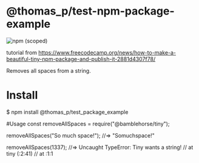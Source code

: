 # @thomas_p/test-npm-package-example

![npm (scoped)](https://img.shields.io/npm/v/@thomas_p/test_package_example)

tutorial from https://www.freecodecamp.org/news/how-to-make-a-beautiful-tiny-npm-package-and-publish-it-2881d4307f78/

Removes all spaces from a string.

# Install
$ npm install @thomas_p/test_package_example

#Usage
const removeAllSpaces = require("@bamblehorse/tiny");

removeAllSpaces("So much space!");
//=> "Somuchspace!"

removeAllSpaces(1337);
//=> Uncaught TypeError: Tiny wants a string!
//    at tiny (<anonymous>:2:41)
//    at <anonymous>:1:1